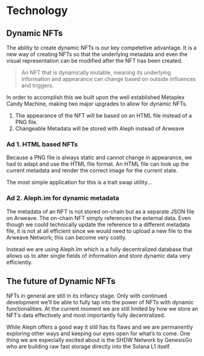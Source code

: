 # Technology

## Dynamic NFTs

The ability to create dynamic NFTs is our key competetive advantage. It is a new way of creating NFTs so that the underlying metadata and even the visual representation can be modified after the NFT has been created.

> An NFT that is dynamically mutable, meaning its underlying information and appearance can change based on outside influences and triggers.

In order to accomplish this we built upon the well established Metaplex Candy Machine, making two major upgrades to allow for dynamic NFTs.

1. The appearance of the NFT will be based on an HTML file instead of a PNG file.
2. Changeable Metadata will be stored with Aleph instead of Arweave

### Ad 1. HTML based NFTs

Because a PNG file is always static and cannot change in appearance, we had to adapt and use the HTML file format. An HTML file can look up the current metadata and render the correct image for the current state.

The most simple application for this is a trait swap utility...

### Ad 2. Aleph.im for dynamic metadata

The metadata of an NFT is not stored on-chain but as a separate JSON file on Arweave. The on-chain NFT simply references the external data. Even though we could technically update the reference to a different metadata file, it is not at all efficient since we would need to upload a new file to the Arweave Network; this can become very costly.

Instead we are using Aleph.Im which is a fully decentralized database that allows us to alter single fields of information and store dynamic data very efficiently.

## The future of Dynamic NFTs

NFTs in general are still in its infancy stage. Only with continued development we’ll be able to fully tap into the power of NFTs with dynamic functionalities. At the current moment we are still limited by how we store an NFT’s data effectively and most importantly fully decentralized.

While Aleph offers a good way it still has its flaws and we are permanently exploring other ways and keeping our eyes open for what’s to come. One thing we are especially excited about is the SHDW Network by GenesisGo who are building raw fast storage directly into the Solana L1 itself.

